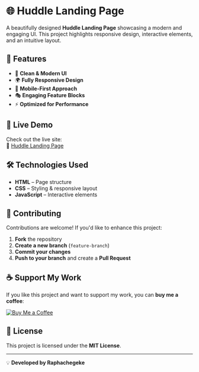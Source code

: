 # 🌐 Huddle Landing Page  

A beautifully designed **Huddle Landing Page** showcasing a modern and engaging UI. This project highlights responsive design, interactive elements, and an intuitive layout.  

## 🌟 Features  
- 🎨 **Clean & Modern UI**  
- 🌍 **Fully Responsive Design**  
- 📱 **Mobile-First Approach**  
- 🎭 **Engaging Feature Blocks**  
- ⚡ **Optimized for Performance**  

## 🚀 Live Demo  
Check out the live site:  
🔗 [Huddle Landing Page](https://huddle-landing-page-2yge.vercel.app/)  

## 🛠️ Technologies Used  
- **HTML** – Page structure  
- **CSS** – Styling & responsive layout  
- **JavaScript** – Interactive elements  

## 🤝 Contributing  
Contributions are welcome! If you'd like to enhance this project:  
1. **Fork** the repository  
2. **Create a new branch** (`feature-branch`)  
3. **Commit your changes**  
4. **Push to your branch** and create a **Pull Request**  

## ☕ Support My Work  
If you like this project and want to support my work, you can **buy me a coffee**:  

[![Buy Me a Coffee](https://cdn.buymeacoffee.com/buttons/v2/default-yellow.png)](https://www.buymeacoffee.com/raphachegeke)  

## 📜 License  
This project is licensed under the **MIT License**.  

---
💡 **Developed by Raphachegeke**
